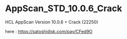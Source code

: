 # AppScan_STD_10.0.6_Crack
HCL AppScan Version 10.0.6 + Crack (22250)

here : https://satoshidisk.com/pay/CFed9O

